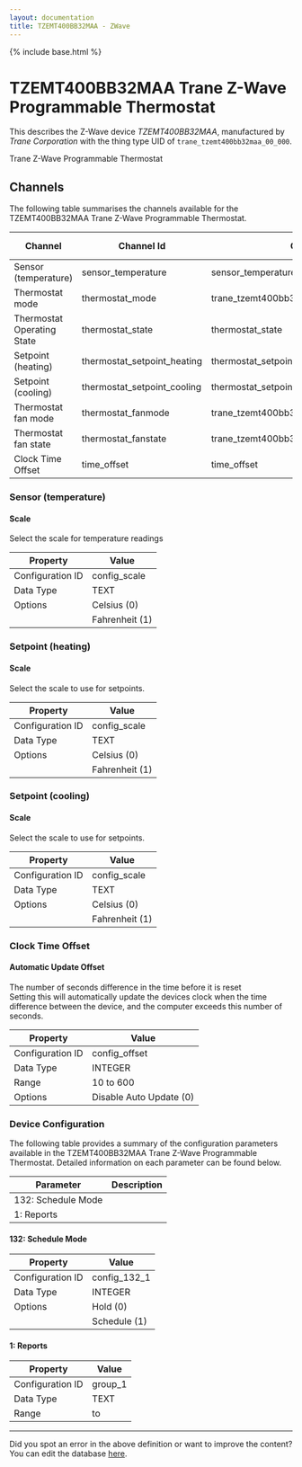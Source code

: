 ```yaml
---
layout: documentation
title: TZEMT400BB32MAA - ZWave
---
```


{% include base.html %}

# TZEMT400BB32MAA Trane Z-Wave Programmable Thermostat

This describes the Z-Wave device *TZEMT400BB32MAA*, manufactured by *Trane Corporation* with the thing type UID of ```trane_tzemt400bb32maa_00_000```. 

Trane Z-Wave Programmable Thermostat


## Channels
The following table summarises the channels available for the TZEMT400BB32MAA Trane Z-Wave Programmable Thermostat.

| Channel | Channel Id | Channel Type UID | Category | Item Type |
|---------|------------|------------------|----------|-----------|
| Sensor (temperature) | sensor_temperature | sensor_temperature | Temperature | Number |
| Thermostat mode | thermostat_mode | trane_tzemt400bb32maa_00_000_thermostat_mode | Temperature | Number |
| Thermostat Operating State | thermostat_state | thermostat_state | Temperature | Number |
| Setpoint (heating) | thermostat_setpoint_heating | thermostat_setpoint | Temperature | Number |
| Setpoint (cooling) | thermostat_setpoint_cooling | thermostat_setpoint | Temperature | Number |
| Thermostat fan mode | thermostat_fanmode | trane_tzemt400bb32maa_00_000_thermostat_fanmode | Temperature | Number |
| Thermostat fan state | thermostat_fanstate | trane_tzemt400bb32maa_00_000_thermostat_fanstate | Temperature | Number |
| Clock Time Offset | time_offset | time_offset | Temperature | Number |


### Sensor (temperature)

#### Scale

Select the scale for temperature readings


| Property         | Value    |
|------------------|----------|
| Configuration ID | config_scale |
| Data Type        | TEXT || Default Value | 0 |
| Options | Celsius (0) |
|  | Fahrenheit (1) |


### Setpoint (heating)

#### Scale

Select the scale to use for setpoints.


| Property         | Value    |
|------------------|----------|
| Configuration ID | config_scale |
| Data Type        | TEXT || Default Value | 0 |
| Options | Celsius (0) |
|  | Fahrenheit (1) |


### Setpoint (cooling)

#### Scale

Select the scale to use for setpoints.


| Property         | Value    |
|------------------|----------|
| Configuration ID | config_scale |
| Data Type        | TEXT || Default Value | 0 |
| Options | Celsius (0) |
|  | Fahrenheit (1) |


### Clock Time Offset

#### Automatic Update Offset

The number of seconds difference in the time before it is reset  
Setting this will automatically update the devices clock when the time difference between the device, and the computer exceeds this number of seconds.


| Property         | Value    |
|------------------|----------|
| Configuration ID | config_offset |
| Data Type        | INTEGER |
| Range | 10 to 600 || Default Value | 60 |
| Options | Disable Auto Update (0) |


### Device Configuration
The following table provides a summary of the configuration parameters available in the TZEMT400BB32MAA Trane Z-Wave Programmable Thermostat.
Detailed information on each parameter can be found below.

| Parameter   | Description |
|-------------|-------------|
| 132: Schedule Mode |  |
| 1: Reports |  |


#### 132: Schedule Mode


| Property         | Value    |
|------------------|----------|
| Configuration ID | config_132_1 |
| Data Type        | INTEGER || Default Value | 0 |
| Options | Hold (0) |
|  | Schedule (1) |


#### 1: Reports


| Property         | Value    |
|------------------|----------|
| Configuration ID | group_1 |
| Data Type        | TEXT |
| Range |  to  |


---

Did you spot an error in the above definition or want to improve the content?
You can edit the database [here](http://www.cd-jackson.com/index.php/zwave/zwave-device-database/zwave-device-list/devicesummary/245).
